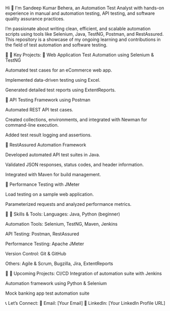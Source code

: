 Hi 👋 I'm Sandeep Kumar Behera, an Automation Test Analyst with hands-on experience in manual and automation testing, API testing, and software quality assurance practices.

I’m passionate about writing clean, efficient, and scalable automation scripts using tools like Selenium, Java, TestNG, Postman, and RestAssured. This repository is a showcase of my ongoing learning and contributions in the field of test automation and software testing.

📂 📌 Key Projects:
🔹 Web Application Test Automation using Selenium & TestNG

Automated test cases for an eCommerce web app.

Implemented data-driven testing using Excel.

Generated detailed test reports using ExtentReports.

🔹 API Testing Framework using Postman

Automated REST API test cases.

Created collections, environments, and integrated with Newman for command-line execution.

Added test result logging and assertions.

🔹 RestAssured Automation Framework

Developed automated API test suites in Java.

Validated JSON responses, status codes, and header information.

Integrated with Maven for build management.

🔹 Performance Testing with JMeter

Load testing on a sample web application.

Parameterized requests and analyzed performance metrics.

📖 📌 Skills & Tools:
Languages: Java, Python (beginner)

Automation Tools: Selenium, TestNG, Maven, Jenkins

API Testing: Postman, RestAssured

Performance Testing: Apache JMeter

Version Control: Git & GitHub

Others: Agile & Scrum, Bugzilla, Jira, ExtentReports

🎯 📌 Upcoming Projects:
CI/CD Integration of automation suite with Jenkins

Automation framework using Python & Selenium

Mock banking app test automation suite

📞 Let’s Connect:
📧 Email: [Your Email]
🔗 LinkedIn: [Your LinkedIn Profile URL]
